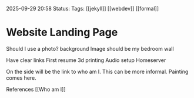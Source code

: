 2025-09-29 20:58
Status:
Tags: [[jekyll]] [[webdev]] [[formal]] 
# Website Landing Page

Should I use a photo? 
background Image should be my bedroom wall

Have clear links
	First resume
	3d printing
	Audio setup
	Homeserver

On the side will be the link to who am I. This can be more informal. Painting comes here.

References
[[Who am I]]